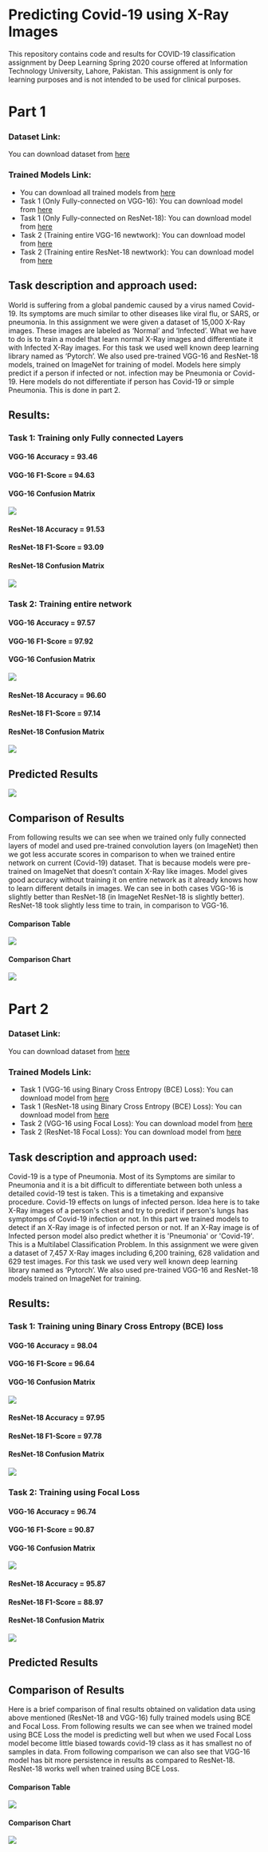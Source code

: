 # Predicting Covid-19 using X-Ray Images
This repository contains code and results for COVID-19 classification assignment by Deep Learning Spring 2020 course offered at Information Technology University, Lahore, Pakistan. This assignment is only for learning purposes and is not intended to be used for clinical purposes.

# Part 1
### Dataset Link: 
You can download dataset from [here](https://drive.google.com/open?id=1-HQQciKYfwAO3oH7ci6zhg45DduvkpnK "Dataset Link")
### Trained Models Link: 
* You can download all trained models from [here](https://drive.google.com/open?id=13udumKPezxW8bQp4LJc1HoToKzhp4_OR)
* Task 1 (Only Fully-connected on VGG-16): You can download model from [here](https://drive.google.com/open?id=1xKddrC4ONzry7hKutvkCgl3H-s5dJvuZ)
* Task 1 (Only Fully-connected on ResNet-18): You can download model from [here](https://drive.google.com/open?id=1-7X0q8F_xqOAdHz-8jVleRm60_78-Gfq)
* Task 2 (Training entire VGG-16 newtwork): You can download model from [here](https://drive.google.com/open?id=1-N6Lg4MxLf9bnxNcNufQkJ0BHavTkG8W)
* Task 2 (Training entire ResNet-18 newtwork): You can download model from [here](https://drive.google.com/open?id=1-QJ40o5zTgLkY_ZqwLS8z5VSasYbO7xz)

## Task description and approach used:
World is suffering from a global pandemic caused by a virus named Covid-19. Its symptoms are much similar to other diseases like viral flu, or SARS, or pneumonia. In this assignment we were given a dataset of 15,000 X-Ray images. These images are labeled as ‘Normal’ and ‘Infected’. What we have to do is to train a model that learn normal X-Ray images and differentiate it with Infected X-Ray images. For this task we used well known deep learning library named as ‘Pytorch’. We also used pre-trained VGG-16 and ResNet-18 models, trained on ImageNet for training of model. Models here simply predict if a person if infected or not. infection may be Pneumonia or Covid-19. Here models do not differentiate if person has Covid-19 or simple Pneumonia. This is done in part 2.
## Results:
### Task 1: Training only Fully connected Layers
#### VGG-16 Accuracy = 93.46
#### VGG-16 F1-Score = 94.63
#### VGG-16 Confusion Matrix
![](images/conf1.png)
#### ResNet-18 Accuracy = 91.53
#### ResNet-18 F1-Score = 93.09
#### ResNet-18 Confusion Matrix
![](images/conf2.png)
### Task 2: Training entire network
#### VGG-16	Accuracy = 97.57
#### VGG-16 F1-Score = 97.92
#### VGG-16 Confusion Matrix
![](images/conf3.png)
#### ResNet-18 Accuracy = 96.60
#### ResNet-18 F1-Score = 97.14
#### ResNet-18 Confusion Matrix
![](images/conf4.png)
## Predicted Results
![](images/pr.png)
## Comparison of Results
From following results we can see when we trained only fully connected layers of model and used pre-trained convolution layers (on ImageNet) then we got less accurate scores in comparison to when we trained entire network on current (Covid-19) dataset. That is because models were pre-trained on ImageNet that doesn’t contain X-Ray like images. Model gives good accuracy without training it on entire network as it already knows how to learn different details in images. We can see in both cases VGG-16 is slightly better than ResNet-18 (in ImageNet ResNet-18 is slightly better). ResNet-18 took slightly less time to train, in comparison to VGG-16.
#### Comparison Table
![](images/ct.png)
#### Comparison Chart
![](images/cc.png)

# Part 2
### Dataset Link: 
You can download dataset from [here](https://drive.google.com/file/d/1eytbwaLQBv12psV8I-aMkIli9N3bf8nO/view?usp=sharing "Dataset Link")
### Trained Models Link: 
* Task 1 (VGG-16 using Binary Cross Entropy (BCE) Loss): You can download model from [here](https://drive.google.com/open?id=1Im8-1DK2fYOg54WIESqTpoW7UE8fDCzT)
* Task 1 (ResNet-18 using Binary Cross Entropy (BCE) Loss): You can download model from [here](https://drive.google.com/open?id=1-1oMOoR5F7lEPZozwqSs612aej7YnxiD)
* Task 2 (VGG-16 using Focal Loss): You can download model from [here](https://drive.google.com/open?id=1-77n5d8iJFbiSdtJcmTNadTWBfsJExrh)
* Task 2 (ResNet-18 Focal Loss): You can download model from [here](https://drive.google.com/open?id=1-6GohM8ShtP7HIjEfL3DdZl6YmLLXfvk)
## Task description and approach used:
Covid-19 is a type of Pneumonia. Most of its Symptoms are similar to Pneumonia and it is a bit difficult to differentiate between both unless a detailed covid-19 test is taken. This is a timetaking and expansive procedure. Covid-19 effects on lungs of infected person. Idea here is to take X-Ray images of a person's chest and try to predict if person's lungs has symptomps of Covid-19 infection or not. In this part we trained models to detect if an X-Ray image is of infected person or not. If an X-Ray image is of Infected person model also predict whether it is 'Pneumonia' or 'Covid-19'. This is a Multilabel Classification Problem. In this assignment we were given a dataset of 7,457 X-Ray images including 6,200 training, 628 validation and 629 test images. For this task we used very well known deep learning library named as ‘Pytorch’. We also used pre-trained VGG-16 and ResNet-18 models trained on ImageNet for training.
## Results:
### Task 1: Training uning Binary Cross Entropy (BCE) loss 
#### VGG-16 Accuracy = 98.04
#### VGG-16 F1-Score = 96.64
#### VGG-16 Confusion Matrix
![](images/conf21.png)
#### ResNet-18 Accuracy = 97.95
#### ResNet-18 F1-Score = 97.78
#### ResNet-18 Confusion Matrix
![](images/conf22.png)
### Task 2: Training using Focal Loss
#### VGG-16	Accuracy = 96.74
#### VGG-16 F1-Score = 90.87
#### VGG-16 Confusion Matrix
![](images/conf23.png)
#### ResNet-18 Accuracy = 95.87
#### ResNet-18 F1-Score = 88.97
#### ResNet-18 Confusion Matrix
![](images/conf24.png)
## Predicted Results
## Comparison of Results
Here is a brief comparison of final results obtained on validation data using above mentioned (ResNet-18 and VGG-16) fully trained models using BCE and Focal Loss. From following results we can see when we trained model using BCE Loss the model is predicting well but when we used Focal Loss model become little biased towards covid-19 class as it has smallest no of samples in data. From following comparison we can also see that VGG-16 model has bit more persistence in results as compared to ResNet-18. ResNet-18 works well when trained using BCE Loss.
#### Comparison Table
![](images/ct2.png)
#### Comparison Chart
![](images/cc2.png)
